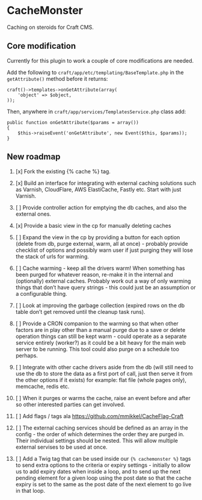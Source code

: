 # CacheMonster

Caching on steroids for Craft CMS.


## Core modification

Currently for this plugin to work a couple of core modifications are needed.

Add the following to `craft/app/etc/templating/BaseTemplate.php` in the `getAttribute()` method before it returns:

```
craft()->templates->onGetAttribute(array(
	'object' => $object,
));
```

Then, anywhere in `craft/app/services/TemplatesService.php` class add:

```
public function onGetAttribute($params = array())
{
	$this->raiseEvent('onGetAttribute', new Event($this, $params));
}
```


## New roadmap

1. [x] Fork the existing {% cache %} tag.

2. [x] Build an interface for integrating with external caching solutions such as Varnish, CloudFlare, AWS ElastiCache, Fastly etc. Start with just Varnish.

3. [ ] Provide controller action for emptying the db caches, and also the external ones.

4. [x] Provide a basic view in the cp for manually deleting caches

5. [ ] Expand the view in the cp by providing a button for each option (delete from db, purge external, warm, all at once) - probably provide checklist of options and possibly warn user if just purging they will lose the stack of urls for warming.

6. [ ] Cache warming - keep all the drivers warm! When something has been purged for whatever reason, re-make it in the internal and (optionally) external caches. Probably work out a way of only warming things that don’t have query strings - this could just be an assumption or a configurable thing.

7. [ ] Look at improving the garbage collection (expired rows on the db table don’t get removed until the cleanup task runs).

8. [ ] Provide a CRON companion to the warming so that when other factors are in play other than a manual purge due to a save or delete operation things can still be kept warm - could operate as a separate service entirely (worker?) as it could be a bit heavy for the main web server to be running. This tool could also purge on a schedule too perhaps.

9. [ ] Integrate with other cache drivers aside from the db (will still need to use the db to store the data as a first port of call, just then serve it from the other options if it exists) for example: flat file (whole pages only), memcache, redis etc.

10. [ ] When it purges or warms the cache, raise an event before and after so other interested parties can get involved.

11. [ ] Add flags / tags ala https://github.com/mmikkel/CacheFlag-Craft

13. [ ] The external caching services should be defined as an array in the config - the order of which determines the order they are purged in. Their individual settings should be nested. This will allow multiple external servises to be used at once.

14. [ ] Add a Twig tag that can be used inside our `{% cachemonster %}` tags to send extra options to the criteria or expiry settings - initially to allow us to add expiry dates when inside a loop, and to send up the next pending element for a given loop using the post date so that the cache expiry is set to the same as the post date of the next element to go live in that loop.
